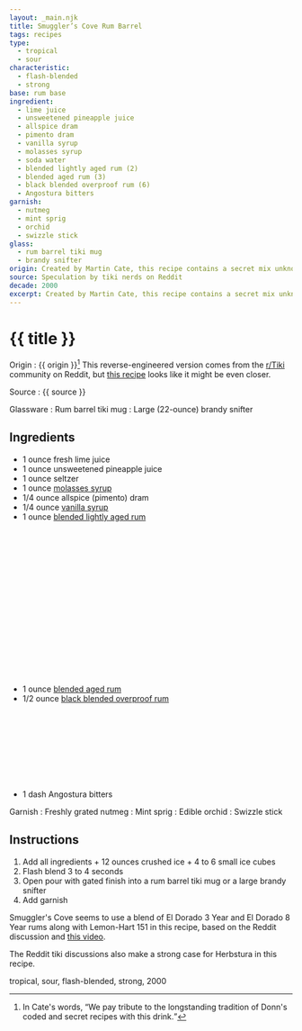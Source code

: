 ```yaml
---
layout: _main.njk
title: Smuggler’s Cove Rum Barrel
tags: recipes
type:
  - tropical
  - sour
characteristic:
  - flash-blended
  - strong
base: rum base
ingredient:
  - lime juice
  - unsweetened pineapple juice
  - allspice dram
  - pimento dram
  - vanilla syrup
  - molasses syrup
  - soda water
  - blended lightly aged rum (2)
  - blended aged rum (3)
  - black blended overproof rum (6)
  - Angostura bitters
garnish:
  - nutmeg
  - mint sprig
  - orchid
  - swizzle stick
glass:
  - rum barrel tiki mug
  - brandy snifter
origin: Created by Martin Cate, this recipe contains a secret mix unknown even to his own bartenders.
source: Speculation by tiki nerds on Reddit
decade: 2000
excerpt: Created by Martin Cate, this recipe contains a secret mix unknown even to his own bartenders.
---
```

<!-- markdownlint-disable MD025 -->
# {{ title }}
<!-- markdownlint-enable MD025 -->

Origin
  : {{ origin }}[^1] This reverse-engineered version comes from the <a href="https://www.reddit.com/r/Tiki/comments/j22en2/decoding_the_smuggers_cove_rum_barrel/" target="_blank" rel="external noopener">r/Tiki</a> community on Reddit, but <a href="https://www.reddit.com/r/Tiki/comments/nqbz3j/smugglers_cove_rum_barrel_my_decode_attempt/" target="_blank" rel="external noopener">this recipe</a> looks like it might be even closer.

Source
  : {{ source }}

[^1]: In Cate's words, <q>We pay tribute to the longstanding tradition of Donn's coded and secret recipes with this drink.</q>

Glassware
  : Rum barrel tiki mug
  : Large (22-ounce) brandy snifter

## Ingredients

* 1 ounce fresh lime juice
* 1 ounce unsweetened pineapple juice
* 1 ounce seltzer
* 1 ounce [molasses syrup](/mixes/molasses-syrup)
* 1/4 ounce allspice (pimento) dram
* 1/4 ounce [vanilla syrup](/mixes/vanilla-syrup)
* 1 ounce [blended lightly aged rum](/rums/04-rum-blended-lightly-aged/)<icon-l space="1em" class="bigger" label="(2)"><span class="with-icon"><svg class="icon"><use href="/assets/images/icons/circle-2.svg#circle-2"></use></svg></span></icon-l>
* 1 ounce [blended aged rum](/rums/05-rum-blended-aged/)<icon-l space="1em" class="bigger" label="(3)"><span class="with-icon"><svg class="icon"><use href="/assets/images/icons/circle-3.svg#circle-3"></use></svg></span></icon-l>
* 1/2 ounce [black blended overproof rum](/rums/12-rum-black-blended-overproof/)<icon-l space="1em" class="bigger" label="(6)"><span class="with-icon"><svg class="icon"><use href="/assets/images/icons/circle-6.svg#circle-6"></use></svg></span></icon-l>
* 1 dash Angostura bitters

Garnish
  : Freshly grated nutmeg
  : <span data-pagefind-filter="Garnish">Mint sprig</span>
  : <span data-pagefind-filter="Garnish">Edible orchid</span>
  : <span data-pagefind-filter="Garnish">Swizzle stick</span>

## Instructions

1. Add all ingredients + 12 ounces crushed ice + 4 to 6 small ice cubes
2. Flash blend 3 to 4 seconds
3. Open pour with gated finish into a rum barrel tiki mug or a large brandy snifter
4. Add garnish

<tiki-callout type="tip">

  Smuggler's Cove seems to use a blend of El Dorado 3 Year and El Dorado 8 Year rums along with Lemon-Hart 151 in this recipe, based on the Reddit discussion and <a href="https://youtu.be/qy3XKn88xBA?si=nCuIKLyl344MzS4k" target="_blank" rel="external noopener">this video</a>.

</tiki-callout>
<tiki-callout type="info">

  The Reddit tiki discussions also make a strong case for Herbstura in this recipe.

</tiki-callout>

<div
  data-cat[0]="Drink"
  data-type[0]="Tropical"
  data-type[1]="Sour"
  data-char[0]="Flash-blended"
  data-char[1]="Strong"
  data-base[0]="Rum/Cane spirits"
  data-ingredient[0]="Lime juice"
  data-ingredient[1]="Pineapple juice, unsweetened"
  data-ingredient[2]="Allspice dram"
  data-ingredient[3]="Pimento dram"
  data-ingredient[4]="Vanilla syrup"
  data-ingredient[5]="Molasses syrup"
  data-ingredient[6]="Seltzer"
  data-ingredient[7]="Soda water"
  data-ingredient[8]="Blended lightly aged rum [2]"
  data-ingredient[9]="Blended aged rum [3]"
  data-ingredient[10]="Black blended overproof rum [6]"
  data-ingredient[11]="Angostura bitters"
  data-origin[0]="Martin Cate"
  data-origin[1]="Smuggler’s Cove"
  data-source[0]="Reddit r/Tiki"
  data-glass[0]="Brandy snifter"
  data-glass[1]="Brandy snifter, large (22-ounce)"
  data-glass[2]="Tiki mug"
  data-glass[3]="Tiki mug, rum barrel"
  data-garnish[0]="Nutmeg, grated"
  data-decade[0]="2010"
  data-pagefind-filter="
    Category[data-cat[0]],
    Type[data-type[0]],
    Type[data-type[1]],
    Characteristic[data-char[0]],
    Characteristic[data-char[1]],
    Base[data-base[0]],
    Ingredient[data-ingredient[0]],
    Ingredient[data-ingredient[1]],
    Ingredient[data-ingredient[2]],
    Ingredient[data-ingredient[3]],
    Ingredient[data-ingredient[4]],
    Ingredient[data-ingredient[5]],
    Ingredient[data-ingredient[6]],
    Ingredient[data-ingredient[7]],
    Ingredient[data-ingredient[8]],
    Ingredient[data-ingredient[9]],
    Ingredient[data-ingredient[10]],
    Ingredient[data-ingredient[11]],
    Origin[data-origin[0]],
    Origin[data-origin[1]],
    Source[data-source[0]],
    Glassware[data-glass[0]],
    Glassware[data-glass[1]],
    Glassware[data-glass[2]],
    Glassware[data-glass[3]],
    Garnish[data-garnish[0]],
    Decade[data-decade[0]]
  "
>
</div>

<div class="keywords" aria-hidden>tropical, sour, flash-blended, strong, 2000</div>
